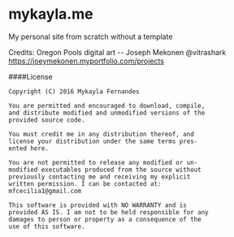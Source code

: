 # mykayla.me
My personal site from scratch without a template

Credits:
Oregon Pools digital art -- Joseph Mekonen @vitrashark https://joeymekonen.myportfolio.com/projects

####License


    Copyright (C) 2016 Mykayla Fernandes

    You are permitted and encouraged to download, compile,
    and distribute modified and unmodified versions of the
    provided source code. 
    
    You must credit me in any distribution thereof, and
    license your distribution under the same terms pres-
    ented here.
    
    You are not permitted to release any modified or un-
    modified executables produced from the source without
    previously contacting me and receiving my explicit
    written permission. I can be contacted at:
    mfcecilia1@gmail.com
    
    This software is provided with NO WARRANTY and is
    provided AS IS. I am not to be held responsible for any
    damages to person or property as a consequence of the
    use of this software.
